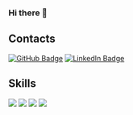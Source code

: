 ### Hi there 👋

## Contacts

[![GitHub Badge](https://img.shields.io/badge/-GitHub-000?style=flat-square&logo=Github&logoColor=white)](https://github.com/moise3)
[![LinkedIn Badge](https://img.shields.io/badge/-LinkedIn-0077b5?style=flat-square&logo=linkedin&logoColor=white)](https://www.linkedin.com/in/askmkameni/)


## Skills

[![](https://img.shields.io/badge/-Visual%20Studio%20Code-5C2D91?style=flat-square&logoColor=white&logo=visual-studio)](https://github.com/moise3)
[![](https://img.shields.io/badge/-Docker-2496ed?style=flat-square&logoColor=white&logo=docker)](https://github.com/moise3)
[![](https://img.shields.io/badge/-Kubernetes-326CE5?style=flat-square&logoColor=white&logo=kubernetes)](https://github.com/moise3)
[![](https://img.shields.io/badge/-AWS-232F3E?style=flat-square&logoColor=white&logo=amazon-aws)](https://github.com/moise3)

<!--
## Stats
-->
<!--
<a href="https://feisky.xyz/about">
  <img align="left" src="https://github-readme-stats.vercel.app/api?username=moise3&show_icons=true" />
</a>
-->
<!--
**moise3/moise3** is a ✨ _special_ ✨ repository because its `README.md` (this file) appears on your GitHub profile.

Here are some ideas to get you started:

- 🔭 I’m currently working on ...
- 🌱 I’m currently learning ...
- 👯 I’m looking to collaborate on ...
- 🤔 I’m looking for help with ...
- 💬 Ask me about ...
- 📫 How to reach me: ...
- 😄 Pronouns: ...
- ⚡ Fun fact: ...
-->
